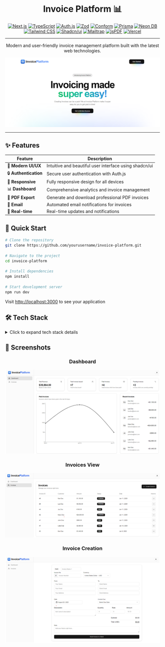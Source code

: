 <div align="center">

# Invoice Platform 📊

[![Next.js](https://img.shields.io/badge/Next.js-black?style=for-the-badge&logo=next.js&logoColor=white)](https://nextjs.org/)
[![TypeScript](https://img.shields.io/badge/TypeScript-007ACC?style=for-the-badge&logo=typescript&logoColor=white)](https://www.typescriptlang.org/)
[![Auth.js](https://img.shields.io/badge/Auth.js-000000?style=for-the-badge&logo=auth0&logoColor=white)](https://authjs.dev/)
[![Zod](https://img.shields.io/badge/Zod-3068B7?style=for-the-badge&logo=zod&logoColor=white)](https://zod.dev/)
[![Conform](https://img.shields.io/badge/Conform-000000?style=for-the-badge&logo=conform&logoColor=white)](https://conform.guide/)
[![Prisma](https://img.shields.io/badge/Prisma-2D3748?style=for-the-badge&logo=prisma&logoColor=white)](https://www.prisma.io/)
[![Neon DB](https://img.shields.io/badge/Neon_DB-00E699?style=for-the-badge&logo=neon&logoColor=black)](https://neon.tech/)
[![Tailwind CSS](https://img.shields.io/badge/Tailwind_CSS-38B2AC?style=for-the-badge&logo=tailwind-css&logoColor=white)](https://tailwindcss.com/)
[![Shadcn/ui](https://img.shields.io/badge/Shadcn/ui-000000?style=for-the-badge&logo=shadcnui&logoColor=white)](https://ui.shadcn.com/)
[![Mailtrap](https://img.shields.io/badge/Mailtrap-239BCD?style=for-the-badge&logo=mailtrap&logoColor=white)](https://mailtrap.io/)
[![jsPDF](https://img.shields.io/badge/jsPDF-FF0000?style=for-the-badge&logo=adobe&logoColor=white)](https://parall.ax/products/jspdf)
[![Vercel](https://img.shields.io/badge/Vercel-000000?style=for-the-badge&logo=vercel&logoColor=white)](https://vercel.com/)

---

Modern and user-friendly invoice management platform built with the latest web technologies.

![Hero Image](/public/landingpage.png)

</div>

---

## ✨ Features

<div align="center">

| Feature               | Description                                            |
| --------------------- | ------------------------------------------------------ |
| 🎨 **Modern UI/UX**   | Intuitive and beautiful user interface using shadcn/ui |
| 🔒 **Authentication** | Secure user authentication with Auth.js                |
| 📱 **Responsive**     | Fully responsive design for all devices                |
| 📊 **Dashboard**      | Comprehensive analytics and invoice management         |
| 📄 **PDF Export**     | Generate and download professional PDF invoices        |
| 📧 **Email**          | Automated email notifications for invoices             |
| 🔄 **Real-time**      | Real-time updates and notifications                    |

</div>

## 🚀 Quick Start

```bash
# Clone the repository
git clone https://github.com/yourusername/invoice-platform.git

# Navigate to the project
cd invoice-platform

# Install dependencies
npm install

# Start development server
npm run dev
```

Visit [http://localhost:3000](http://localhost:3000) to see your application

## 🛠️ Tech Stack

<details>
<summary>Click to expand tech stack details</summary>

### Core Framework

- **[Next.js](https://nextjs.org/)** - React framework for production
- **[TypeScript](https://www.typescriptlang.org/)** - Static type checking

### Authentication & Form Management

- **[Auth.js](https://authjs.dev/)** - Authentication for Next.js
- **[Zod](https://zod.dev/)** - TypeScript-first schema validation
- **[Conform](https://conform.guide/)** - Form validation library

### Database & ORM

- **[Neon](https://neon.tech/)** - Serverless Postgres database
- **[Prisma](https://www.prisma.io/)** - Next-generation ORM

### UI Components & Styling

- **[Tailwind CSS](https://tailwindcss.com/)** - Utility-first CSS framework
- **[shadcn/ui](https://ui.shadcn.com/)** - Re-usable components

### Additional Features

- **[Mailtrap](https://mailtrap.io/)** - Email delivery service
- **[jsPDF](https://rawgit.com/MrRio/jsPDF/master/docs/index.html)** - Client-side PDF generation

### Deployment

- **[Vercel](https://vercel.com)** - Platform for frontend deployment

</details>

## 📸 Screenshots

<div align="center">

### Dashboard

![Dashboard](/public/hero.png)

### Invoices View

![Dashboard](/public/hero2.png)

### Invoice Creation

![Hero Image](/public/hero3.png)

</div>
